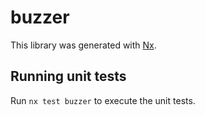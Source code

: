 # buzzer

This library was generated with [Nx](https://nx.dev).

## Running unit tests

Run `nx test buzzer` to execute the unit tests.
